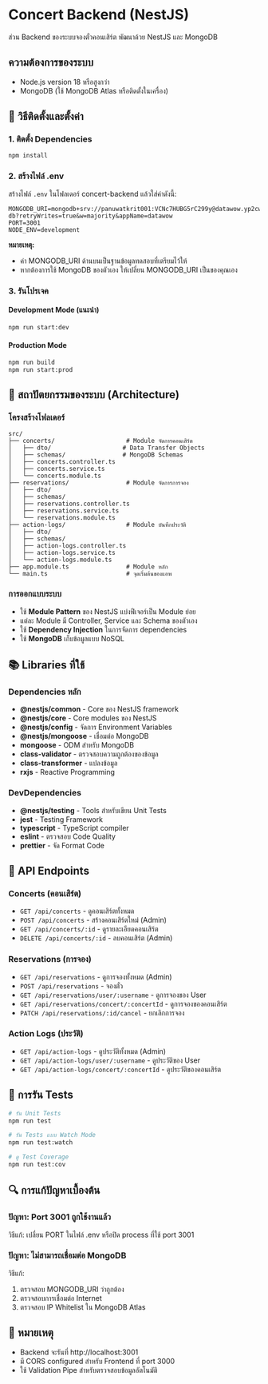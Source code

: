 # Concert Backend (NestJS)

ส่วน Backend ของระบบจองตั๋วคอนเสิร์ต พัฒนาด้วย NestJS และ MongoDB

## ความต้องการของระบบ

- Node.js version 18 หรือสูงกว่า
- MongoDB (ใช้ MongoDB Atlas หรือติดตั้งในเครื่อง)

## 🔧 วิธีติดตั้งและตั้งค่า

### 1. ติดตั้ง Dependencies

```bash
npm install
```

### 2. สร้างไฟล์ .env

สร้างไฟล์ `.env` ในโฟลเดอร์ concert-backend แล้วใส่ค่าดังนี้:

```env
MONGODB_URI=mongodb+srv://panuwatkrit001:VCNc7HUBG5rC299y@datawow.yp2cwsc.mongodb.net/concert-db?retryWrites=true&w=majority&appName=datawow
PORT=3001
NODE_ENV=development
```

**หมายเหตุ:** 
- ค่า MONGODB_URI ด้านบนเป็นฐานข้อมูลทดสอบที่เตรียมไว้ให้
- หากต้องการใช้ MongoDB ของตัวเอง ให้เปลี่ยน MONGODB_URI เป็นของคุณเอง

### 3. รันโปรเจค

#### Development Mode (แนะนำ)

```bash
npm run start:dev
```

#### Production Mode

```bash
npm run build
npm run start:prod
```

## 📁 สถาปัตยกรรมของระบบ (Architecture)

### โครงสร้างโฟลเดอร์

```
src/
├── concerts/                    # Module จัดการคอนเสิร์ต
│   ├── dto/                    # Data Transfer Objects
│   ├── schemas/                # MongoDB Schemas
│   ├── concerts.controller.ts  
│   ├── concerts.service.ts     
│   └── concerts.module.ts      
├── reservations/                # Module จัดการการจอง
│   ├── dto/                    
│   ├── schemas/                
│   ├── reservations.controller.ts
│   ├── reservations.service.ts 
│   └── reservations.module.ts  
├── action-logs/                 # Module บันทึกประวัติ
│   ├── dto/                    
│   ├── schemas/                
│   ├── action-logs.controller.ts
│   ├── action-logs.service.ts  
│   └── action-logs.module.ts   
├── app.module.ts                # Module หลัก
└── main.ts                      # จุดเริ่มต้นของแอพ
```

### การออกแบบระบบ

- ใช้ **Module Pattern** ของ NestJS แบ่งฟีเจอร์เป็น Module ย่อย
- แต่ละ Module มี Controller, Service และ Schema ของตัวเอง
- ใช้ **Dependency Injection** ในการจัดการ dependencies
- ใช้ **MongoDB** เก็บข้อมูลแบบ NoSQL

## 📚 Libraries ที่ใช้

### Dependencies หลัก

- **@nestjs/common** - Core ของ NestJS framework
- **@nestjs/core** - Core modules ของ NestJS
- **@nestjs/config** - จัดการ Environment Variables
- **@nestjs/mongoose** - เชื่อมต่อ MongoDB
- **mongoose** - ODM สำหรับ MongoDB
- **class-validator** - ตรวจสอบความถูกต้องของข้อมูล
- **class-transformer** - แปลงข้อมูล
- **rxjs** - Reactive Programming

### DevDependencies

- **@nestjs/testing** - Tools สำหรับเขียน Unit Tests
- **jest** - Testing Framework
- **typescript** - TypeScript compiler
- **eslint** - ตรวจสอบ Code Quality
- **prettier** - จัด Format Code

## 🚀 API Endpoints

### Concerts (คอนเสิร์ต)

- `GET /api/concerts` - ดูคอนเสิร์ตทั้งหมด
- `POST /api/concerts` - สร้างคอนเสิร์ตใหม่ (Admin)
- `GET /api/concerts/:id` - ดูรายละเอียดคอนเสิร์ต
- `DELETE /api/concerts/:id` - ลบคอนเสิร์ต (Admin)

### Reservations (การจอง)

- `GET /api/reservations` - ดูการจองทั้งหมด (Admin)
- `POST /api/reservations` - จองตั๋ว
- `GET /api/reservations/user/:username` - ดูการจองของ User
- `GET /api/reservations/concert/:concertId` - ดูการจองของคอนเสิร์ต
- `PATCH /api/reservations/:id/cancel` - ยกเลิกการจอง

### Action Logs (ประวัติ)

- `GET /api/action-logs` - ดูประวัติทั้งหมด (Admin)
- `GET /api/action-logs/user/:username` - ดูประวัติของ User
- `GET /api/action-logs/concert/:concertId` - ดูประวัติของคอนเสิร์ต

## 🧪 การรัน Tests

```bash
# รัน Unit Tests
npm run test

# รัน Tests แบบ Watch Mode
npm run test:watch

# ดู Test Coverage
npm run test:cov
```

## 🔍 การแก้ปัญหาเบื้องต้น

### ปัญหา: Port 3001 ถูกใช้งานแล้ว

วิธีแก้: เปลี่ยน PORT ในไฟล์ .env หรือปิด process ที่ใช้ port 3001

### ปัญหา: ไม่สามารถเชื่อมต่อ MongoDB

วิธีแก้: 
1. ตรวจสอบ MONGODB_URI ว่าถูกต้อง
2. ตรวจสอบการเชื่อมต่อ Internet
3. ตรวจสอบ IP Whitelist ใน MongoDB Atlas

## 📝 หมายเหตุ

- Backend จะรันที่ http://localhost:3001
- มี CORS configured สำหรับ Frontend ที่ port 3000
- ใช้ Validation Pipe สำหรับตรวจสอบข้อมูลอัตโนมัติ
